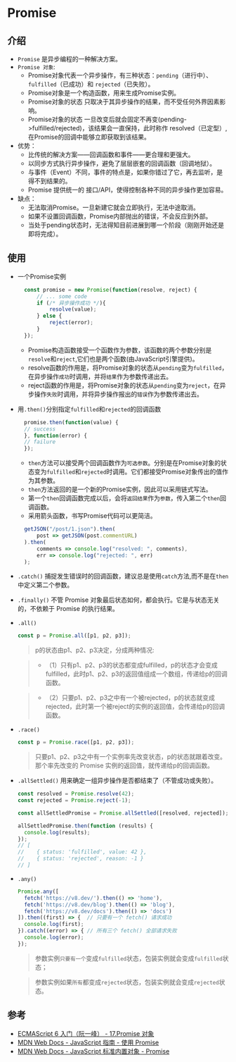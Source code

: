# Promise

## 介绍

- `Promise` 是异步编程的一种解决方案。
- `Promise 对象`: 
  - Promise对象代表一个异步操作，有三种状态：`pending`（进行中）、`fulfilled`（已成功）和 `rejected`（已失败）。
  - Promise对象是一个构造函数，用来生成Promise实例。
  - Promise对象的状态 只取决于其异步操作的结果，而不受任何外界因素影响。
  - Promise对象的状态 一旦改变后就会固定不再变(pending->fulfilled/rejected)，该结果会一直保持，此时称作 resolved（已定型）, 在Promise的回调中能够立即获取到该结果。
- 优势：
  - 比传统的解决方案——回调函数和事件——更合理和更强大。
  - 以同步方式执行异步操作，避免了层层嵌套的回调函数（回调地狱）。
  - 与事件（Event）不同，事件的特点是，如果你错过了它，再去监听，是得不到结果的。
  - Promise 提供统一的 接口/API，使得控制各种不同的异步操作更加容易。
- 缺点：
  - 无法取消Promise。一旦新建它就会立即执行，无法中途取消。
  - 如果不设置回调函数，Promise内部抛出的错误，不会反应到外部。
  - 当处于pending状态时，无法得知目前进展到哪一个阶段（刚刚开始还是即将完成）。

## 使用

- 一个Promise实例
  ```js
    const promise = new Promise(function(resolve, reject) {
        // ... some code
        if (/* 异步操作成功 */){
            resolve(value);
        } else {
            reject(error);
        }
    });
  ```
  - Promise构造函数接受一个函数作为参数，该函数的两个参数分别是`resolve`和`reject`,它们也是两个函数(由JavaScript引擎提供)。
  - resolve函数的作用是，将Promise对象的状态从`pending`变为`fulfilled`，在异步操作`成功`时调用，并将`结果`作为参数传递出去。
  - reject函数的作用是，将Promise对象的状态从`pending`变为`reject`，在异步操作`失败`时调用，并将异步操作报出的`错误`作为参数传递出去。

- 用`.then()`分别指定`fulfilled`和`rejected`的回调函数
  ```js
    promise.then(function(value) {
    // success
    }, function(error) {
    // failure
    });
  ```
  - `then`方法可以接受两个回调函数作为`可选参数`。分别是在Promise对象的状态变为`fulfilled`和`rejected`时调用。它们都接受Promise对象传出的值作为其参数。
  - `then`方法返回的是一个新的Promise实例，因此可以采用链式写法。
  - 第一个`then`回调函数完成以后，会将`返回结果`作为`参数`，传入第二个`then`回调函数。
  - 采用箭头函数，书写Promise代码可以更简洁。
  ```js
    getJSON("/post/1.json").then(
        post => getJSON(post.commentURL)
    ).then(
        comments => console.log("resolved: ", comments),
        err => console.log("rejected: ", err)
    );
  ```
- `.catch()` 捕捉发生错误时的回调函数，建议总是使用`catch`方法,而不是在`then`中定义第二个参数。
- `.finally()` 不管 Promise 对象最后状态如何，都会执行。它是与状态无关的，不依赖于 Promise 的执行结果。
- `.all()` 
  ```js
  const p = Promise.all([p1, p2, p3]);
  ```
  
  > p的状态由p1、p2、p3决定，分成两种情况: 

  > - （1）只有p1、p2、p3的状态都变成fulfilled，p的状态才会变成fulfilled，此时p1、p2、p3的返回值组成一个数组，传递给p的回调函数。

  > - （2）只要p1、p2、p3之中有一个被rejected，p的状态就变成rejected，此时第一个被reject的实例的返回值，会传递给p的回调函数。
- `.race()` 
  ```js 
  const p = Promise.race([p1, p2, p3]);
  ```

  > 只要p1、p2、p3之中有一个实例率先改变状态，p的状态就跟着改变。那个率先改变的 Promise 实例的返回值，就传递给p的回调函数。

- `.allSettled()` 用来确定一组异步操作是否都结束了（不管成功或失败）。
  ```js
  const resolved = Promise.resolve(42);
  const rejected = Promise.reject(-1);

  const allSettledPromise = Promise.allSettled([resolved, rejected]);

  allSettledPromise.then(function (results) {
    console.log(results);
  });
  // [
  //    { status: 'fulfilled', value: 42 },
  //    { status: 'rejected', reason: -1 }
  // ]
  ```

- `.any()`
  ```js
  Promise.any([
    fetch('https://v8.dev/').then(() => 'home'),
    fetch('https://v8.dev/blog').then(() => 'blog'),
    fetch('https://v8.dev/docs').then(() => 'docs')
  ]).then((first) => {  // 只要有一个 fetch() 请求成功
    console.log(first);
  }).catch((error) => { // 所有三个 fetch() 全部请求失败
    console.log(error);
  });
  ```

  > 参数实例`只要有一个`变成`fulfilled`状态，包装实例就会变成`fulfilled`状态；

  > 参数实例如果`所有`都变成`rejected`状态，包装实例就会变成`rejected`状态。

## 参考

- [ECMAScript 6 入门（阮一峰） - 17.Promise 对象](https://es6.ruanyifeng.com/#docs/promise)
- [MDN Web Docs - JavaScript 指南 - 使用 Promise](https://developer.mozilla.org/zh-CN/docs/Web/JavaScript/Guide/Using_promises)
- [MDN Web Docs - JavaScript 标准内置对象 - Promise](https://developer.mozilla.org/zh-CN/docs/Web/JavaScript/Reference/Global_Objects/Promise)
